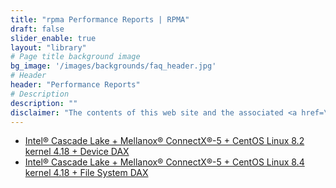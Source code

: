 ```yaml
---
title: "rpma Performance Reports | RPMA"
draft: false
slider_enable: true
layout: "library"
# Page title background image
bg_image: '/images/backgrounds/faq_header.jpg'
# Header
header: "Performance Reports"
# Description
description: ""
disclaimer: "The contents of this web site and the associated <a href=\"https://github.com/pmem\">GitHub repositories</a> are BSD-licensed open source."
---
```


* [Intel® Cascade Lake + Mellanox® ConnectX®-5 + CentOS Linux 8.2 kernel 4.18 + Device DAX](https://github.com/pmem/rpma/releases/download/0.10.0/RPMA_Perf_report_CLX_MLX_CentOS8.2_DEVDAX.pdf)
* [Intel® Cascade Lake + Mellanox® ConnectX®-5 + CentOS Linux 8.4 kernel 4.18 + File System DAX](https://github.com/pmem/rpma/releases/download/0.10.0/RPMA_Perf_report_CLX_MLX_CentOS8.4_FSDAX.pdf)
